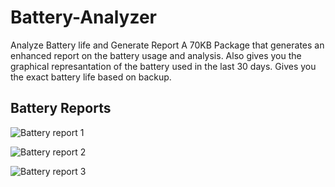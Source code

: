 # Battery-Analyzer
Analyze Battery life and Generate Report
A 70KB Package that generates an enhanced report on the battery usage and analysis. Also gives you the graphical represantation of the battery used in the last 30 days. Gives you the exact battery life based on backup.


## Battery Reports

![Battery report 1](https://user-images.githubusercontent.com/10970541/102126255-d70aca80-3e70-11eb-826d-3afa3ef74e39.png)

![Battery report 2](https://user-images.githubusercontent.com/10970541/102126276-dbcf7e80-3e70-11eb-82e9-fe6620c5edcc.png)


![Battery report 3](https://user-images.githubusercontent.com/10970541/102126290-e25df600-3e70-11eb-93df-5bc28544d2b2.png)
